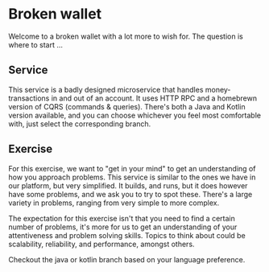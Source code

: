# Broken wallet

Welcome to a broken wallet with a lot more to wish for. The question is where
to start ...

## Service
This service is a badly designed microservice that handles money-transactions in and out of an account. It uses HTTP RPC and a homebrewn version of CQRS (commands & queries). There's both a Java and Kotlin version available, and you can choose whichever you feel most comfortable with, just select the corresponding branch.

## Exercise
For this exercise, we want to "get in your mind" to get an understanding of how you approach problems. This service is similar to the ones we have in our platform, but very simplified. It builds, and runs, but it does however have some problems, and we ask you to try to spot these. There's a large variety in problems, ranging from very simple to more complex. 

The expectation for this exercise isn't that you need to find a certain number of problems, it's more for us to get an understanding of your attentiveness and problem solving skills. Topics to think about could be scalability, reliability, and performance, amongst others.

Checkout the java or kotlin branch based on your language preference.
